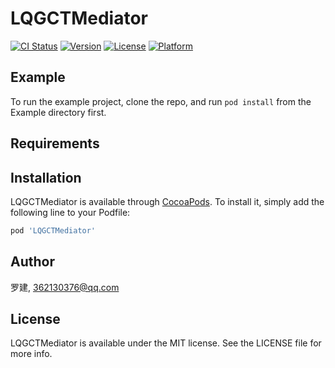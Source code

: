 # LQGCTMediator

[![CI Status](https://img.shields.io/travis/罗建/LQGCTMediator.svg?style=flat)](https://travis-ci.org/罗建/LQGCTMediator)
[![Version](https://img.shields.io/cocoapods/v/LQGCTMediator.svg?style=flat)](https://cocoapods.org/pods/LQGCTMediator)
[![License](https://img.shields.io/cocoapods/l/LQGCTMediator.svg?style=flat)](https://cocoapods.org/pods/LQGCTMediator)
[![Platform](https://img.shields.io/cocoapods/p/LQGCTMediator.svg?style=flat)](https://cocoapods.org/pods/LQGCTMediator)

## Example

To run the example project, clone the repo, and run `pod install` from the Example directory first.

## Requirements

## Installation

LQGCTMediator is available through [CocoaPods](https://cocoapods.org). To install
it, simply add the following line to your Podfile:

```ruby
pod 'LQGCTMediator'
```

## Author

罗建, 362130376@qq.com

## License

LQGCTMediator is available under the MIT license. See the LICENSE file for more info.
